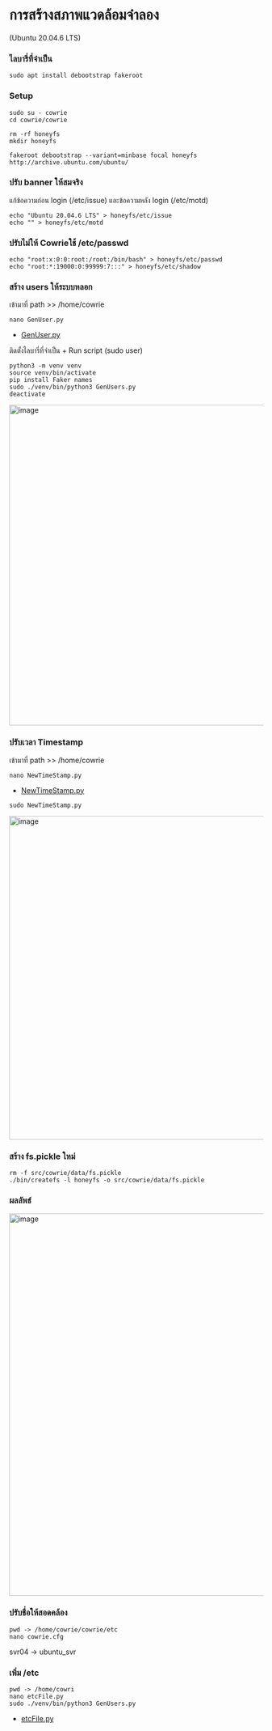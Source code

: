 # การสร้างสภาพแวดล้อมจำลอง 
(Ubuntu 20.04.6 LTS)
### ไลบารี่ที่จำเป็น
```
sudo apt install debootstrap fakeroot
```
### Setup
```
sudo su - cowrie
cd cowrie/cowrie
```
```
rm -rf honeyfs
mkdir honeyfs
```
```
fakeroot debootstrap --variant=minbase focal honeyfs http://archive.ubuntu.com/ubuntu/
```

### ปรับ banner ให้สมจริง
แก้ข้อความก่อน login (/etc/issue) และข้อความหลัง login (/etc/motd)
```
echo "Ubuntu 20.04.6 LTS" > honeyfs/etc/issue
echo "" > honeyfs/etc/motd
```

### ปรับไม่ให้ Cowrieใช้ /etc/passwd 
```
echo "root:x:0:0:root:/root:/bin/bash" > honeyfs/etc/passwd
echo "root:*:19000:0:99999:7:::" > honeyfs/etc/shadow
```

### สร้าง users ให้ระบบหลอก
เข้ามาที่ path >> /home/cowrie
```
nano GenUser.py
```
* [GenUser.py](/Plugin/Cowrie/script/GenUsers.py)

ติดตั้งไลบารี่ที่จำเป็น + Run script (sudo user) 
```
python3 -m venv venv
source venv/bin/activate
pip install Faker names
sudo ./venv/bin/python3 GenUsers.py
deactivate
```
<img width="1043" height="634" alt="image" src="https://github.com/user-attachments/assets/9c762698-332e-4ae3-b6fe-6685e009ef69" />

### ปรับเวลา Timestamp
เข้ามาที่ path >> /home/cowrie
```
nano NewTimeStamp.py
```
* [NewTimeStamp.py](/Plugin/Cowrie/script/NewTimeStamp.py)
```
sudo NewTimeStamp.py
```
<img width="1040" height="640" alt="image" src="https://github.com/user-attachments/assets/8fc08c8d-708e-4a34-8db7-416173cc0426" />

### สร้าง fs.pickle ใหม่
```
rm -f src/cowrie/data/fs.pickle
./bin/createfs -l honeyfs -o src/cowrie/data/fs.pickle
```
### ผลลัพธ์
<img width="1047" height="756" alt="image" src="https://github.com/user-attachments/assets/cdadff52-3bd2-4378-85f2-3fbcb1ce4c09" />

### ปรับชื่อให้สอดคล้อง
```
pwd -> /home/cowrie/cowrie/etc
nano cowrie.cfg
```
svr04 -> ubuntu_svr

### เพิ่ม /etc
```
pwd -> /home/cowri
nano etcFile.py
sudo ./venv/bin/python3 GenUsers.py
```
* [etcFile.py](/Plugin/Cowrie/script/etcFile.py)


